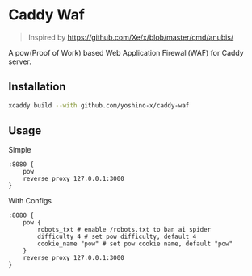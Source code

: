 # Caddy Waf

> Inspired by https://github.com/Xe/x/blob/master/cmd/anubis/

A pow(Proof of Work) based Web Application Firewall(WAF) for Caddy server.

## Installation

```bash
xcaddy build --with github.com/yoshino-x/caddy-waf
```

## Usage

Simple

```caddy
:8080 {
    pow
    reverse_proxy 127.0.0.1:3000
}
```

With Configs

```caddy
:8080 {
    pow {
        robots_txt # enable /robots.txt to ban ai spider
        difficulty 4 # set pow difficulty, default 4
        cookie_name "pow" # set pow cookie name, default "pow"
    }
    reverse_proxy 127.0.0.1:3000
}
```